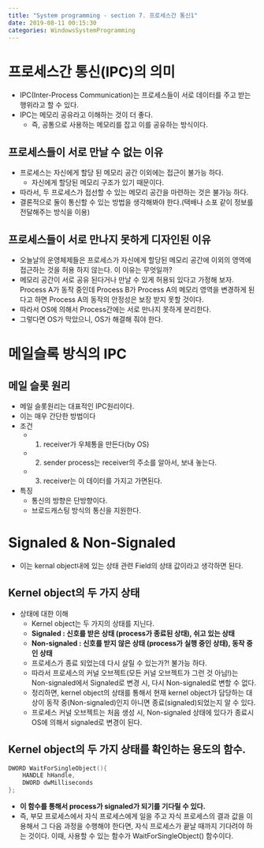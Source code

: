 ```yaml
---
title: "System programming - section 7. 프로세스간 통신1"
date: 2019-08-11 00:15:30
categories: WindowsSystemProgramming
---
```

# 프로세스간 통신(IPC)의 의미
- IPC(Inter-Process Communication)는 프로세스들이 서로 데이터를 주고 받는 행위라고 할 수 있다.
- IPC는 메모리 공유라고 이해하는 것이 더 좋다.
    - 즉, 공통으로 사용하는 메모리를 잡고 이를 공유하는 방식이다.
## 프로세스들이 서로 만날 수 없는 이유
- 프로세스는 자신에게 할당 된 메모리 공간 이외에는 접근이 불가능 하다.
    - 자신에게 할당된 메모리 구조가 있기 때문이다.
- 따라서, 두 프로세스가 접선할 수 있는 메모리 공간을 마련하는 것은 불가능 하다.
- 결론적으로 둘이 통신할 수 있는 방법을 생각해봐야 한다.(택배나 소포 같이 정보를 전달해주는 방식을 이용)

## 프로세스들이 서로 만나지 못하게 디자인된 이유
- 오늘날의 운영체제들은 프로세스가 자신에게 할당된 메모리 공간에 이외의 영역에 접근하는 것을 허용 하지 않는다. 이 이유는 무엇일까?
- 메모리 공간이 서로 공유 된다거나 만날 수 있게 허용되 있다고 가정해 보자. Process A가 동작 중인데 Process B가 Process A의 메모리 영역을 변경하게 된다고 하면 Process A의 동작의 안정성은 보장 받지 못할 것이다.
- 따라서 OS에 의해서 Process간에는 서로 만나지 못하게 분리한다.
- 그렇다면 OS가 막았으니, OS가 해결해 줘야 한다.

# 메일슬록 방식의 IPC
## 메일 슬롯 원리
- 메일 슬롯원리는 대표적인 IPC원리이다.
- 이는 매우 간단한 방법이다
- 조건
    - 1. receiver가 우체통을 만든다(by OS)
    - 2. sender process는 receiver의 주소를 알아서, 보내 놓는다.
    - 3. receiver는 이 데이터를 가지고 가면된다.
- 특징
    - 통신의 방향은 단방향이다.
    - 브로드캐스팅 방식의 통신을 지원한다.

# Signaled & Non-Signaled
- 이는 kernal object내에 있는 상태 관련 Field의 상태 값이라고 생각하면 된다.

## Kernel object의 두 가지 상태
- 상태에 대한 이해
    - Kernel object는 두 가지의 상태를 지닌다.
    - **Signaled : 신호를 받은 상태 (process가 종료된 상태), 쉬고 있는 상태**
    - **Non-signaled : 신호를 받지 않은 상태 (process가 실행 중인 상태), 동작 중인 상태**
    - 프로세스가 종료 되었는데 다시 살릴 수 있는가?! 불가능 하다.
    - 따라서 프로세스의 커널 오브젝트(모든 커널 오브젝트가 그런 것 아님!)는 Non-signaled에서 Signaled로 변경 시, 다시 Non-signaled로 변할 수 없다.
    - 정리하면, kernel object의 상태를 통해서 현재 kernel object가 담당하는 대상이 동작 중(Non-signaled)인지 아니면 종료(signaled)되었는지 알 수 있다.
    - 프로세스 커널 오브젝트는 처음 생성 시, Non-signaled 상태에 있다가 종료시 OS에 의해서 signaled로 변경이 된다.

## Kernel object의 두 가지 상태를 확인하는 용도의 함수.
```c++
DWORD WaitForSingleObject(){
    HANDLE hHandle,
    DWORD dwMilliseconds
};
```
- **이 함수를 통해서 process가 signaled가 되기를 기다릴 수 있다.**
- 즉, 부모 프로세스에서 자식 프로세스에게 일을 주고  자식 프로세스의 결과 값을 이용해서 그 다음 과정을 수행해야 한다면, 자식 프로세스가 끝날 때까지 기다려야 하는 것이다. 이때, 사용할 수 있는 함수가 WaitForSingleObject() 함수이다.
